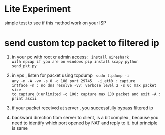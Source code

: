 # Lite Experiment
simple test to see if this method work on your ISP

# send custom tcp packet to filtered ip
1. in your pc with root or admin access:
    <code>
    install wireshark with npcap if you are on windows
    pip install scapy
    python send_pkt.py
    </code>

2. in vps , listen for packet using tcpdump
    <code>
    sudo tcpdump -i any -n -A -vv -s 0 -c 100 port 29745
    </code>
    <code>
    -i eth0 : capture intface
    -n : no dns resolve
    -vv: verbose level 2
    -s 0: max packet size to capture 0:unlimited
    -c 100: capture max 100 packet and exit
    -A : print ascii
    </code>

3. if your packet received at server , you successfully bypass filtered ip
4. backward direction from server to client, is a bit complex , because you need to identify which port opened by NAT and reply to it. but principle is same
